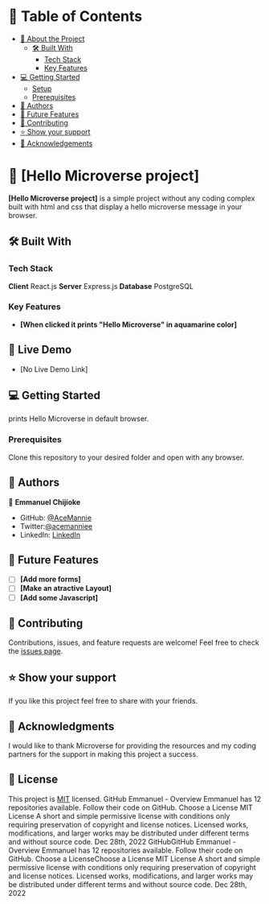 # :green_book: Table of Contents
- [:book: About the Project](#about-project)
  - [:hammer_and_wrench: Built With](#built-with)
    - [Tech Stack](#tech-stack)
    - [Key Features](#key-features)
- [:computer: Getting Started](#getting-started)
  - [Setup](#setup)
  - [Prerequisites](#prerequisites)
- [:busts_in_silhouette: Authors](#authors)
- [:telescope: Future Features](#future-features)
- [:handshake: Contributing](#contributing)
- [:star:️ Show your support](#support)
- [:pray: Acknowledgements](#acknowledgements)
# :book: [Hello Microverse project]
**[Hello Microverse project]** is a simple project without any coding complex built with html and css that display a hello microverse message in your browser.
## :hammer_and_wrench: Built With
### Tech Stack
**Client**
React.js
**Server**
Express.js
**Database**
PostgreSQL
### Key Features
- **[When clicked it prints "Hello Microverse" in aquamarine color]**
## :rocket: Live Demo
- [No Live Demo Link]
## :computer: Getting Started
prints Hello Microverse in default browser.
### Prerequisites
Clone this repository to your desired folder and open with any browser.
## :busts_in_silhouette: Authors
:bust_in_silhouette: **Emmanuel Chijioke**
- GitHub: [@AceMannie](https://github.com/AceMannie)
- Twitter:[@acemanniee](https://twitter.com/acemanniee)
- LinkedIn: [LinkedIn](https://www.linkedin.com/in/emmanuel-chijioke-34383b261/)
## :telescope: Future Features
- [ ] **[Add more forms]**
- [ ] **[Make an atractive Layout]**
- [ ] **[Add some Javascript]**
## :handshake: Contributing
Contributions, issues, and feature requests are welcome!
Feel free to check the [issues page](../../issues/).
## :star:️ Show your support
If you like this project feel free to share with your friends.
## :pray: Acknowledgments
I would like to thank Microverse for providing the resources and my coding partners for the support in making this project a success.
## :memo: License
This project is [MIT](https://choosealicense.com/licenses/mit/) licensed.
GitHub
Emmanuel - Overview
Emmanuel has 12 repositories available. Follow their code on GitHub.
Choose a License
MIT License
A short and simple permissive license with conditions only requiring preservation of copyright and license notices. Licensed works, modifications, and larger works may be distributed under different terms and without source code.
Dec 28th, 2022
GitHubGitHub
Emmanuel - Overview
Emmanuel has 12 repositories available. Follow their code on GitHub.
Choose a LicenseChoose a License
MIT License
A short and simple permissive license with conditions only requiring preservation of copyright and license notices. Licensed works, modifications, and larger works may be distributed under different terms and without source code.
Dec 28th, 2022
